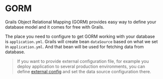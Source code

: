 # GORM

Grails Object Relational Mapping (GORM) provides easy way to define your database model and it comes for free with Grails.

The place you need to configure to get GORM working with your database is `application.yml`. Grails will create bean `dataSource` based on what we set in `application.yml`. And that bean will be used for fetching data from database.

> If you want to provide external configuration file, for example you deploy application to several production environments, you can define [external config](http://grails.org/doc/latest/guide/conf.html#configExternalized) and set the data source configuration there.

